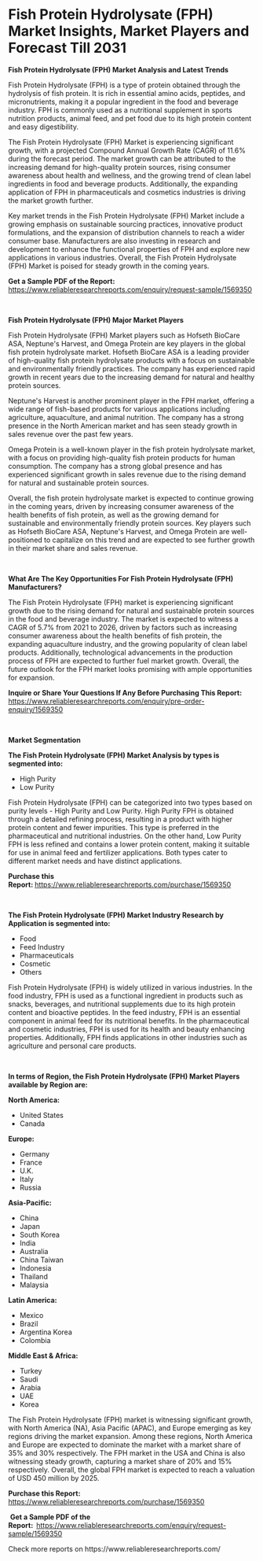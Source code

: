 <p><h1>Fish Protein Hydrolysate (FPH) Market Insights, Market Players and Forecast Till 2031</h1></p><p><strong>Fish Protein Hydrolysate (FPH) Market Analysis and Latest Trends</strong></p>
<p><p>Fish Protein Hydrolysate (FPH) is a type of protein obtained through the hydrolysis of fish protein. It is rich in essential amino acids, peptides, and micronutrients, making it a popular ingredient in the food and beverage industry. FPH is commonly used as a nutritional supplement in sports nutrition products, animal feed, and pet food due to its high protein content and easy digestibility.</p><p>The Fish Protein Hydrolysate (FPH) Market is experiencing significant growth, with a projected Compound Annual Growth Rate (CAGR) of 11.6% during the forecast period. The market growth can be attributed to the increasing demand for high-quality protein sources, rising consumer awareness about health and wellness, and the growing trend of clean label ingredients in food and beverage products. Additionally, the expanding application of FPH in pharmaceuticals and cosmetics industries is driving the market growth further.</p><p>Key market trends in the Fish Protein Hydrolysate (FPH) Market include a growing emphasis on sustainable sourcing practices, innovative product formulations, and the expansion of distribution channels to reach a wider consumer base. Manufacturers are also investing in research and development to enhance the functional properties of FPH and explore new applications in various industries. Overall, the Fish Protein Hydrolysate (FPH) Market is poised for steady growth in the coming years.</p></p>
<p><strong>Get a Sample PDF of the Report:&nbsp;</strong> <a href="https://www.reliableresearchreports.com/enquiry/request-sample/1569350">https://www.reliableresearchreports.com/enquiry/request-sample/1569350</a></p>
<p>&nbsp;</p>
<p><strong>Fish Protein Hydrolysate (FPH) Major Market Players</strong></p>
<p><p>Fish Protein Hydrolysate (FPH) Market players such as Hofseth BioCare ASA, Neptune's Harvest, and Omega Protein are key players in the global fish protein hydrolysate market. Hofseth BioCare ASA is a leading provider of high-quality fish protein hydrolysate products with a focus on sustainable and environmentally friendly practices. The company has experienced rapid growth in recent years due to the increasing demand for natural and healthy protein sources.</p><p>Neptune's Harvest is another prominent player in the FPH market, offering a wide range of fish-based products for various applications including agriculture, aquaculture, and animal nutrition. The company has a strong presence in the North American market and has seen steady growth in sales revenue over the past few years.</p><p>Omega Protein is a well-known player in the fish protein hydrolysate market, with a focus on providing high-quality fish protein products for human consumption. The company has a strong global presence and has experienced significant growth in sales revenue due to the rising demand for natural and sustainable protein sources.</p><p>Overall, the fish protein hydrolysate market is expected to continue growing in the coming years, driven by increasing consumer awareness of the health benefits of fish protein, as well as the growing demand for sustainable and environmentally friendly protein sources. Key players such as Hofseth BioCare ASA, Neptune's Harvest, and Omega Protein are well-positioned to capitalize on this trend and are expected to see further growth in their market share and sales revenue.</p></p>
<p>&nbsp;</p>
<p><strong>What Are The Key Opportunities For Fish Protein Hydrolysate (FPH) Manufacturers?</strong></p>
<p><p>The Fish Protein Hydrolysate (FPH) market is experiencing significant growth due to the rising demand for natural and sustainable protein sources in the food and beverage industry. The market is expected to witness a CAGR of 5.7% from 2021 to 2026, driven by factors such as increasing consumer awareness about the health benefits of fish protein, the expanding aquaculture industry, and the growing popularity of clean label products. Additionally, technological advancements in the production process of FPH are expected to further fuel market growth. Overall, the future outlook for the FPH market looks promising with ample opportunities for expansion.</p></p>
<p><strong>Inquire or Share Your Questions If Any Before Purchasing This Report:</strong> <a href="https://www.reliableresearchreports.com/enquiry/pre-order-enquiry/1569350">https://www.reliableresearchreports.com/enquiry/pre-order-enquiry/1569350</a></p>
<p>&nbsp;</p>
<p><strong>Market Segmentation</strong></p>
<p><strong>The Fish Protein Hydrolysate (FPH) Market Analysis by types is segmented into:</strong></p>
<p><ul><li>High Purity</li><li>Low Purity</li></ul></p>
<p><p>Fish Protein Hydrolysate (FPH) can be categorized into two types based on purity levels - High Purity and Low Purity. High Purity FPH is obtained through a detailed refining process, resulting in a product with higher protein content and fewer impurities. This type is preferred in the pharmaceutical and nutritional industries. On the other hand, Low Purity FPH is less refined and contains a lower protein content, making it suitable for use in animal feed and fertilizer applications. Both types cater to different market needs and have distinct applications.</p></p>
<p><strong>Purchase this Report:&nbsp;</strong><a href="https://www.reliableresearchreports.com/purchase/1569350">https://www.reliableresearchreports.com/purchase/1569350</a></p>
<p>&nbsp;</p>
<p><strong>The Fish Protein Hydrolysate (FPH) Market Industry Research by Application is segmented into:</strong></p>
<p><ul><li>Food</li><li>Feed Industry</li><li>Pharmaceuticals</li><li>Cosmetic</li><li>Others</li></ul></p>
<p><p>Fish Protein Hydrolysate (FPH) is widely utilized in various industries. In the food industry, FPH is used as a functional ingredient in products such as snacks, beverages, and nutritional supplements due to its high protein content and bioactive peptides. In the feed industry, FPH is an essential component in animal feed for its nutritional benefits. In the pharmaceutical and cosmetic industries, FPH is used for its health and beauty enhancing properties. Additionally, FPH finds applications in other industries such as agriculture and personal care products.</p></p>
<p>&nbsp;</p>
<p><strong>In terms of Region, the Fish Protein Hydrolysate (FPH) Market Players available by Region are:</strong></p>
<p>
    <p> <strong> North America: </strong>
        <ul>
            <li>United States</li>
            <li>Canada</li>
        </ul>
        </p> 
    <p> <strong> Europe: </strong>
        <ul>
            <li>Germany</li>
            <li>France</li>
            <li>U.K.</li>
            <li>Italy</li>
            <li>Russia</li>
        </ul>
        </p> 
    <p> <strong> Asia-Pacific: </strong>
        <ul>
            <li>China</li>
            <li>Japan</li>
            <li>South Korea</li>
            <li>India</li>
            <li>Australia</li>
            <li>China Taiwan</li>
            <li>Indonesia</li>
            <li>Thailand</li>
            <li>Malaysia</li>
        </ul>
        </p> 
    <p> <strong> Latin America: </strong>
        <ul>
            <li>Mexico</li>
            <li>Brazil</li>
            <li>Argentina Korea</li>
            <li>Colombia</li>
        </ul>
        </p> 
    <p> <strong> Middle East & Africa: </strong>
        <ul>
            <li>Turkey</li>
            <li>Saudi</li>
            <li>Arabia</li>
            <li>UAE</li>
            <li>Korea</li>
        </ul>
    </p>
    </p>
<p><p>The Fish Protein Hydrolysate (FPH) market is witnessing significant growth, with North America (NA), Asia Pacific (APAC), and Europe emerging as key regions driving the market expansion. Among these regions, North America and Europe are expected to dominate the market with a market share of 35% and 30% respectively. The FPH market in the USA and China is also witnessing steady growth, capturing a market share of 20% and 15% respectively. Overall, the global FPH market is expected to reach a valuation of USD 450 million by 2025.</p></p>
<p><strong>Purchase this Report: </strong><a href="https://www.reliableresearchreports.com/purchase/1569350">https://www.reliableresearchreports.com/purchase/1569350</a></p>
<p>&nbsp;<strong>Get a Sample PDF of the Report:&nbsp;&nbsp;</strong><a href="https://www.reliableresearchreports.com/enquiry/request-sample/1569350">https://www.reliableresearchreports.com/enquiry/request-sample/1569350</a></p>
<p><strong></strong></p>
<p>Check more reports on https://www.reliableresearchreports.com/</p>